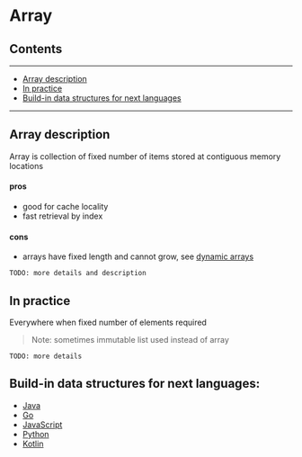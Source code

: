 # Array

## Contents
---
- [Array description](#description)
- [In practice](#practice)
- [Build-in data structures for next languages](#build-in)

---

<div id="description" />

## Array description
Array is collection of fixed number of items stored at contiguous memory locations

#### pros

- good for cache locality
- fast retrieval by index

#### cons

- arrays have fixed length and cannot grow, see [dynamic arrays](/dynamic-array.html)
 

``TODO: more details and description``


<div id="practice"/>

## In practice
Everywhere when fixed number of elements required
 
> Note:  sometimes immutable list used instead of array

``TODO: more details ``
 

<div id="build-in" />

## Build-in data structures for next languages:
 
- [Java](/java.html#array)
- [Go](/golang.html#array)
- [JavaScript](/javascript.html#array) 
- [Python](/python.html#array)  
- [Kotlin](/kotlin.html#array)  





